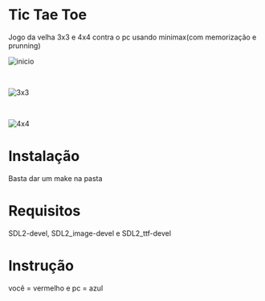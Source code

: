 # Tic Tae Toe

Jogo da velha 3x3 e 4x4 contra o pc usando minimax(com memorização e prunning)

![inicio](https://github.com/ThiagoFBastos/tic_tae_toe/blob/main/data/start.png)

<br>

![3x3](https://github.com/ThiagoFBastos/tic_tae_toe/blob/main/data/3x3.png)

<br>

![4x4](https://github.com/ThiagoFBastos/tic_tae_toe/blob/main/data/4x4.png) <br>

# Instalação
Basta dar um make na pasta

# Requisitos
  SDL2-devel, SDL2_image-devel e SDL2_ttf-devel

# Instrução
  você = vermelho e pc = azul
